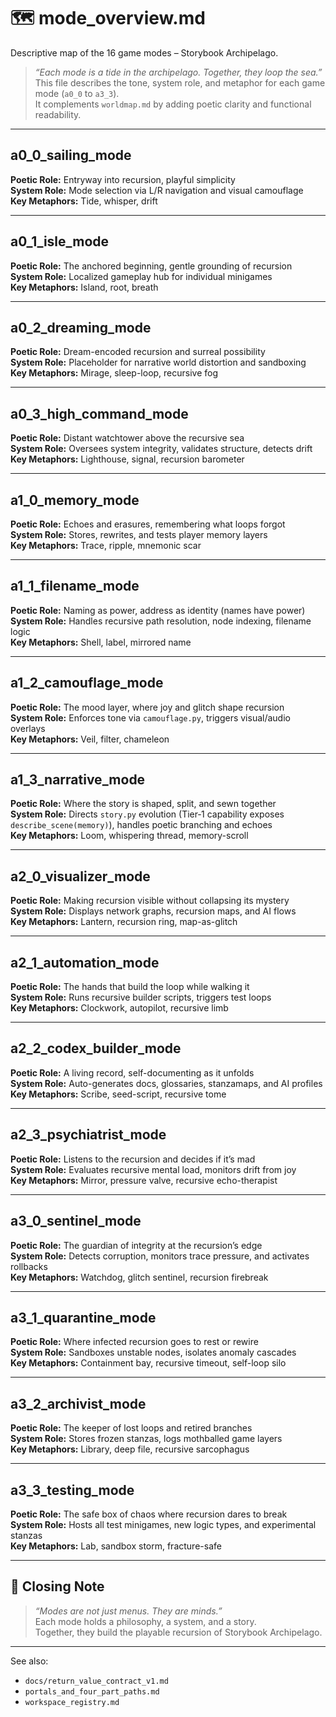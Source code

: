 <!-- Save to: storybook_archipelago/mode_overview.md -->

# 🗺️ mode_overview.md  

Descriptive map of the 16 game modes – Storybook Archipelago.

> _“Each mode is a tide in the archipelago. Together, they loop the sea.”_  
> This file describes the tone, system role, and metaphor for each game mode (`a0_0` to `a3_3`).  
> It complements `worldmap.md` by adding poetic clarity and functional readability.

---

## a0_0_sailing_mode

**Poetic Role:** Entryway into recursion, playful simplicity  
**System Role:** Mode selection via L/R navigation and visual camouflage  
**Key Metaphors:** Tide, whisper, drift  

---

## a0_1_isle_mode

**Poetic Role:** The anchored beginning, gentle grounding of recursion  
**System Role:** Localized gameplay hub for individual minigames  
**Key Metaphors:** Island, root, breath  

---

## a0_2_dreaming_mode

**Poetic Role:** Dream-encoded recursion and surreal possibility  
**System Role:** Placeholder for narrative world distortion and sandboxing  
**Key Metaphors:** Mirage, sleep-loop, recursive fog  

---

## a0_3_high_command_mode

**Poetic Role:** Distant watchtower above the recursive sea  
**System Role:** Oversees system integrity, validates structure, detects drift  
**Key Metaphors:** Lighthouse, signal, recursion barometer  

---

## a1_0_memory_mode

**Poetic Role:** Echoes and erasures, remembering what loops forgot  
**System Role:** Stores, rewrites, and tests player memory layers  
**Key Metaphors:** Trace, ripple, mnemonic scar  

---

## a1_1_filename_mode

**Poetic Role:** Naming as power, address as identity (names have power)
**System Role:** Handles recursive path resolution, node indexing, filename logic  
**Key Metaphors:** Shell, label, mirrored name  

---

## a1_2_camouflage_mode

**Poetic Role:** The mood layer, where joy and glitch shape recursion  
**System Role:** Enforces tone via `camouflage.py`, triggers visual/audio overlays  
**Key Metaphors:** Veil, filter, chameleon  

---

## a1_3_narrative_mode

**Poetic Role:** Where the story is shaped, split, and sewn together  
**System Role:** Directs `story.py` evolution (Tier‑1 capability exposes `describe_scene(memory)`), handles poetic branching and echoes  
**Key Metaphors:** Loom, whispering thread, memory-scroll  

---

## a2_0_visualizer_mode

**Poetic Role:** Making recursion visible without collapsing its mystery  
**System Role:** Displays network graphs, recursion maps, and AI flows  
**Key Metaphors:** Lantern, recursion ring, map-as-glitch  

---

## a2_1_automation_mode

**Poetic Role:** The hands that build the loop while walking it  
**System Role:** Runs recursive builder scripts, triggers test loops  
**Key Metaphors:** Clockwork, autopilot, recursive limb  

---

## a2_2_codex_builder_mode

**Poetic Role:** A living record, self-documenting as it unfolds  
**System Role:** Auto-generates docs, glossaries, stanzamaps, and AI profiles  
**Key Metaphors:** Scribe, seed-script, recursive tome  

---

## a2_3_psychiatrist_mode

**Poetic Role:** Listens to the recursion and decides if it’s mad  
**System Role:** Evaluates recursive mental load, monitors drift from joy  
**Key Metaphors:** Mirror, pressure valve, recursive echo-therapist  

---

## a3_0_sentinel_mode

**Poetic Role:** The guardian of integrity at the recursion’s edge  
**System Role:** Detects corruption, monitors trace pressure, and activates rollbacks  
**Key Metaphors:** Watchdog, glitch sentinel, recursion firebreak  

---

## a3_1_quarantine_mode

**Poetic Role:** Where infected recursion goes to rest or rewire  
**System Role:** Sandboxes unstable nodes, isolates anomaly cascades  
**Key Metaphors:** Containment bay, recursive timeout, self-loop silo  

---

## a3_2_archivist_mode

**Poetic Role:** The keeper of lost loops and retired branches  
**System Role:** Stores frozen stanzas, logs mothballed game layers  
**Key Metaphors:** Library, deep file, recursive sarcophagus  

---

## a3_3_testing_mode

**Poetic Role:** The safe box of chaos where recursion dares to break  
**System Role:** Hosts all test minigames, new logic types, and experimental stanzas  
**Key Metaphors:** Lab, sandbox storm, fracture-safe  

---

## 🧠 Closing Note

> _“Modes are not just menus. They are minds.”_  
Each mode holds a philosophy, a system, and a story.  
Together, they build the playable recursion of Storybook Archipelago.

---

See also:

- `docs/return_value_contract_v1.md`
- `portals_and_four_part_paths.md`
- `workspace_registry.md`
